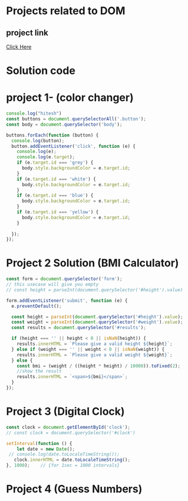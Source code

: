 # Projects related to DOM 

## project link 
[Click Here](https://stackblitz.com/edit/dom-project-chaiaurcode?file=index.html)

# Solution code

# project 1- (color changer)

```javascript
console.log("hitesh")
const buttons = document.querySelectorAll('.button');
const body = document.querySelector('body');

buttons.forEach(function (button) {
  console.log(button);
  button.addEventListener('click', function (e) {
    console.log(e);
    console.log(e.target);
    if (e.target.id === 'grey') {
      body.style.backgroundColor = e.target.id;
    }
    if (e.target.id === 'white') {
      body.style.backgroundColor = e.target.id;
    }
    if (e.target.id === 'blue') {
      body.style.backgroundColor = e.target.id;
    }
    if (e.target.id === 'yellow') {
      body.style.backgroundColor = e.target.id;
    }
    
  });
});
```


# Project 2 Solution (BMI Calculator)


```javascript
const form = document.querySelector('form');
// this usecase will give you empty
// const height = parseInt(document.querySelector('#height').value)

form.addEventListener('submit', function (e) {
  e.preventDefault();

  const height = parseInt(document.querySelector('#height').value);
  const weight = parseInt(document.querySelector('#weight').value);
  const results = document.querySelector('#results');

  if (height === '' || height < 0 || isNaN(height)) {
    results.innerHTML = `Please give a valid height ${height}`;
  } else if (weight === '' || weight < 0 || isNaN(weight)) {
    results.innerHTML = `Please give a valid weight ${weight}`;
  } else {
    const bmi = (weight / ((height * height) / 10000)).toFixed(2);
    //show the result
    results.innerHTML = `<span>${bmi}</span>`;
  }
});
```



# Project 3 (Digital Clock)

```javascript
const clock = document.getElementById('clock');
// const clock = document.querySelector('#clock')

setInterval(function () {
    let date = new Date();
 // console.log(date.toLocaleTimeString());
   clock.innerHTML = date.toLocaleTimeString();
}, 1000);    // {for 1sec = 1000 intervals}
```

# Project 4 (Guess Numbers)
```javascript


























```














